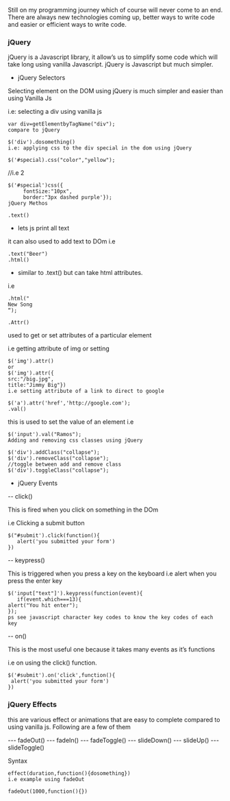 
Still on my programming journey which of course will never come to an end. There are always new technologies coming up, better ways to write code and easier or efficient ways to write code.


### jQuery

jQuery is a Javascript library, it allow’s us to simplify some code which will take long using vanilla Javascript. jQuery is Javascript but much simpler.

 - jQuery Selectors

Selecting element on the DOM using jQuery is much simpler and easier than using Vanilla Js

i.e: selecting a div using vanilla js
```
var div=getElementbyTagName("div");
compare to jQuery

$('div').dosomething()
i.e: applying css to the div special in the dom using jQuery

$('#special).css("color","yellow");
```
//i.e 2

```
$('#special')css({
     fontSize:"10px",
     border:"3px dashed purple'});
jQuery Methos

.text()
```
 - lets js print all text

it can also used to add text to DOm
i.e
```
.text("Beer")
.html()
```

- similar to .text() but can take html attributes.

i.e
```
.html("
New Song
“);

.Attr()
```
used to get or set attributes of a particular element

i.e getting attribute of img or setting
```
$('img').attr()
or
$('img').attr({
src:"/big.jpg",
title:"Jimmy Big"})
i.e setting attribute of a link to direct to google

$('a').attr('href','http://google.com');
.val()
```

this is used to set the value of an element
i.e
```
$('input').val("Ramos");
Adding and removing css classes using jQuery

$('div').addClass("collapse");
$('div').removeClass("collapse");
//toggle between add and remove class
$('div').toggleClass("collapse");
```
 - jQuery Events

 -- click()

This is fired when you click on something in the DOm

i.e Clicking a submit button
```
$("#submit').click(function(){
   alert('you submitted your form')
})
```

-- keypress()

This is triggered when you press a key on the keyboard i.e alert when you press the enter key

```
$('input["text"]').keypress(function(event){
   if(event.which===13){
alert("You hit enter");
});
ps see javascript character key codes to know the key codes of each key
```

-- on()

This is the most useful one because it takes many events as it’s functions

i.e on using the click() function.
```
$('#submit').on('click',function(){
 alert('you submitted your form')
})
```

### jQuery Effects

this are various effect or animations that are easy to complete compared to using vanilla js.
Following are a few of them

--- fadeOut()
--- fadeIn()
--- fadeToggle()
--- slideDown()
--- slideUp()
--- slideToggle()


Syntax
```
effect(duration,function(){dosomething})
i.e example using fadeOut

fadeOut(1000,function(){})
```